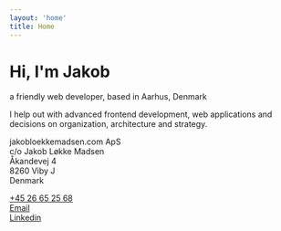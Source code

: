 ```yaml
---
layout: 'home'
title: Home
---
```


# Hi, I'm Jakob

<div class="greeting">a friendly web developer, based in Aarhus, Denmark</div>

I help out with advanced frontend development, web applications and decisions on organization, architecture and strategy.

jakobloekkemadsen.com ApS\
c/o Jakob Løkke Madsen\
Åkandevej 4\
8260 Viby J\
Denmark

[+45 26 65 25 68](callto:+4526652568)\
[Email](mailto:jakob@jakobloekkemadsen.com)\
[Linkedin](https://linkedin.com/in/jakobloekkemadsen)

<script type="application/ld+json">
{
	"@context": "http://schema.org",
	"@type": "Corporation",
	"name": "jakobloekkemadsen.com ApS",
	"description": "Freelance web developer, based in Aarhus, Denmark",
	"image": "https://www.jakobloekkemadsen.com/cover.jpg",
	"url": "https://www.jakobloekkemadsen.com",
	"telephone": "+4526652568",
	"sameAs": ["https://twitter.com/jakobloekke","https://linkedin.com/in/jakobloekkemadsen"],
	"address": {
		"@type": "PostalAddress",
		"streetAddress": "Åkandevej 4",
		"addressLocality": "Viby J",
		"postalCode": "8260",
		"addressCountry": "Danmark"
	}
}
</script>
